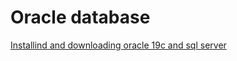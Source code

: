 # Oracle database

[Installind and downloading oracle 19c and sql server](https://github.com/NIRAJANRIJAL1/Oracledatabase/blob/main/Oracle%20database%20Tutorial%201.pdf)<br />
